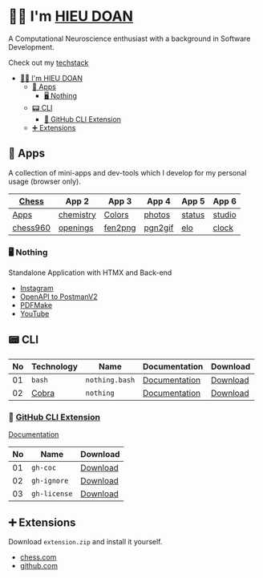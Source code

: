 # 👨‍💻 I'm [HIEU DOAN](https://hieudoanm.github.io)

A Computational Neuroscience enthusiast with a background in Software Development.

Check out my [techstack](https://hieudoanm.github.io/posts/techstack)

- [👨‍💻 I'm HIEU DOAN](#-im-hieu-doan)
  - [📱 Apps](#-apps)
    - [🖥️ Nothing](#️-nothing)
  - [📟 CLI](#-cli)
    - [🐙 GitHub CLI Extension](#-github-cli-extension)
  - [➕ Extensions](#-extensions)

## 📱 Apps

A collection of mini-apps and dev-tools which I develop for my personal usage (browser only).

| [Chess][app-chess]       | App 2                          | App 3                        | App 4                        | App 5                | App 6                    |
| ------------------------ | ------------------------------ | ---------------------------- | ---------------------------- | -------------------- | ------------------------ |
| [Apps][apps]             | [chemistry][app-chemistry]     | [Colors][app-colors]         | [photos][app-photos]         | [status][app-status] | [studio][app-studio]     |
| [chess960][app-chess960] | [openings][app-chess-openings] | [fen2png][app-chess-fen2png] | [pgn2gif][app-chess-pgn2gif] | [elo][app-chess-elo] | [clock][app-chess-clock] |

### 🖥️ Nothing

Standalone Application with HTMX and Back-end

- [Instagram](https://nothing-instagram.onrender.com/)
- [OpenAPI to PostmanV2](https://nothing-openapi-to-postmanv2.onrender.com/)
- [PDFMake](https://nothing-pdfmake.onrender.com/)
- [YouTube](https://nothing-youtube.onrender.com)

## 📟 CLI

| No  | Technology                  | Name           | Documentation                                                                                                     | Download                                                                                                       |
| --- | --------------------------- | -------------- | ----------------------------------------------------------------------------------------------------------------- | -------------------------------------------------------------------------------------------------------------- |
| 01  | `bash`                      | `nothing.bash` | [Documentation](https://github.com/hieudoanm/hieudoanm.github.io/tree/master/packages/cli/bash/README.md)         | [Download](https://github.com/hieudoanm/hieudoanm.github.io/tree/master/packages/cli/bash/dist/nothing.bash)   |
| 02  | [Cobra](https://cobra.dev/) | `nothing`      | [Documentation](https://github.com/hieudoanm/hieudoanm.github.io/tree/master/packages/cli/go.dev/cobra/README.md) | [Download](https://github.com/hieudoanm/hieudoanm.github.io/tree/master/packages/cli/go.dev/cobra/bin/nothing) |

### 🐙 [GitHub CLI Extension][gh-cli-extension]

[Documentation](https://github.com/hieudoanm/hieudoanm.github.io/tree/master/packages/cli/go.dev/github/extensions/README.md)

| No  | Name         | Download                                                                                                                      |
| --- | ------------ | ----------------------------------------------------------------------------------------------------------------------------- |
| 01  | `gh-coc`     | [Download](https://github.com/hieudoanm/hieudoanm.github.io/tree/master/packages/cli/go.dev/github/extensions/bin/gh-coc)     |
| 02  | `gh-ignore`  | [Download](https://github.com/hieudoanm/hieudoanm.github.io/tree/master/packages/cli/go.dev/github/extensions/bin/gh-ignore)  |
| 03  | `gh-license` | [Download](https://github.com/hieudoanm/hieudoanm.github.io/tree/master/packages/cli/go.dev/github/extensions/bin/gh-license) |

## ➕ Extensions

Download `extension.zip` and install it yourself.

- [chess.com](https://github.com/hieudoanm/hieudoanm.github.io/tree/master/packages/extensions/browsers/chess.com/download)
- [github.com](https://github.com/hieudoanm/hieudoanm.github.io/tree/master/packages/extensions/browsers/github.com/download)

[apps]: https://hieudoanm.github.io/apps

[app-chess]: https://hieudoanm.github.io/apps/chess
[app-chess960]: https://hieudoanm.github.io/apps/chess/books/chess960
[app-chess-openings]: https://hieudoanm.github.io/apps/chess/books/openings
[app-chess-fen2png]: https://hieudoanm.github.io/apps/chess/converter/fen2png
[app-chess-pgn2gif]: https://hieudoanm.github.io/apps/chess/converter/pgn2gif
[app-chess-elo]: https://hieudoanm.github.io/apps/chess/tools/elo
[app-chess-clock]: https://hieudoanm.github.io/apps/chess/tools/clock

[app-chemistry]: https://hieudoanm.github.io/apps/chemistry
[app-clock]: https://hieudoanm.github.io/apps/clock
[app-colors]: https://hieudoanm.github.io/apps/colors
[app-photos]: https://hieudoanm.github.io/apps/photos
[app-status]: https://hieudoanm.github.io/apps/status
[app-studio]: https://hieudoanm.github.io/apps/studio

[gh-cli-extension]: https://cli.github.com/manual/gh_extension
